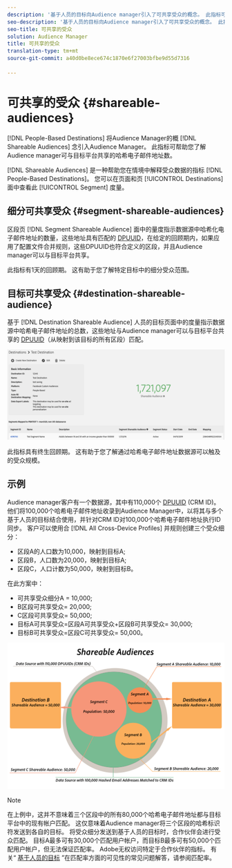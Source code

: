 ```yaml
---
description: '基于人员的目标向Audience manager引入了可共享受众的概念。 此指标可帮助您了解Audience manager可与目标平台共享的哈希电子邮件地址数。 '
seo-description: '基于人员的目标向Audience manager引入了可共享受众的概念。 此指标可帮助您了解Audience manager可与目标平台共享的哈希电子邮件地址数。 '
seo-title: 可共享的受众
solution: Audience Manager
title: 可共享的受众
translation-type: tm+mt
source-git-commit: a40d0be8ece674c1870e6f27003bfbe9d55d7316

---
```



# 可共享的受众 {#shareable-audiences}

[!DNL People-Based Destinations] 将Audience Manager的概 [!DNL Shareable Audiences] 念引入Audience Manager。 此指标可帮助您了解Audience manager可与目标平台共享的哈希电子邮件地址数。

[!DNL Shareable Audiences] 是一种帮助您在情境中解释受众数据的指标 [!DNL People-Based Destinations]。 您可以在页面和页 [!UICONTROL Destinations] 面中查看此 [!UICONTROL Segment] 度量。

## 细分可共享受众 {#segment-shareable-audiences}

区段页 [!DNL Segment Shareable Audience] 面中的量度指示数据源中哈希化电子邮件地址的数量，这些地址具有匹配的 [DPUUID](../../reference/ids-in-aam.md)，在给定的回顾期内，如果应用了配置文件合并规则，这些DPUUID也符合定义的区段，并且Audience manager可以与目标平台共享。

此指标有1天的回顾期。 这有助于您了解特定目标中的细分受众范围。

## 目标可共享受众 {#destination-shareable-audience}

基于 [!DNL Destination Shareable Audience] 人员的目标页面中的度量指示数据源中哈希电子邮件地址的总数，这些地址与Audience manager可以与目标平台共享的 [DPUUID](../../reference/ids-in-aam.md)（从映射到该目标的所有区段）匹配。

![可共享受众](assets/dest-shareable-audiences.png)

此指标具有终生回顾期。 这有助于您了解通过哈希电子邮件地址数据源可以触及的受众规模。

## 示例

Audience manager客户有一个数据源，其中有110,000个 [DPUUID](../../reference/ids-in-aam.md) (CRM ID)。 他们将100,000个哈希电子邮件地址收录到Audience Manager中，以将其与多个基于人员的目标结合使用，并针对CRM ID对100,000个哈希电子邮件地址执行ID同步。 客户可以使用合 [!DNL All Cross-Device Profiles] 并规则创建三个受众细分：

* 区段A的人口数为10,000，映射到目标A;
* 区段B，人口数为20,000，映射到目标A;
* 区段C，人口计数为50,000，映射到目标B。

在此方案中：

* 可共享受众细分A = 10,000;
* B区段可共享受众= 20,000;
* C区段可共享受众= 50,000;
* 目标A可共享受众=区段A可共享受众+区段B可共享受众= 30,000;
* 目标B可共享受众=区段C可共享受众= 50,000。

![可共享的受众图](assets/shareable-audiences.png)

> [!NOTE]
>
> 在上例中，这并不意味着三个区段中的所有80,000个哈希电子邮件地址都与目标平台中的现有帐户匹配。 这仅意味着Audience manager将三个区段的哈希标识符发送到各自的目标。 将受众细分发送到基于人员的目标时，合作伙伴会进行受众匹配。 目标A最多可有30,000个匹配用户帐户，而目标B最多可有50,000个匹配用户帐户，但无法保证匹配率。 Adobe无权访问特定于合作伙伴的指标。 有关“ [基于人员的目标](../../faq/faq-people-based-destinations.md#match-rates) ”在匹配率方面的可见性的常见问题解答，请参阅匹配率。
